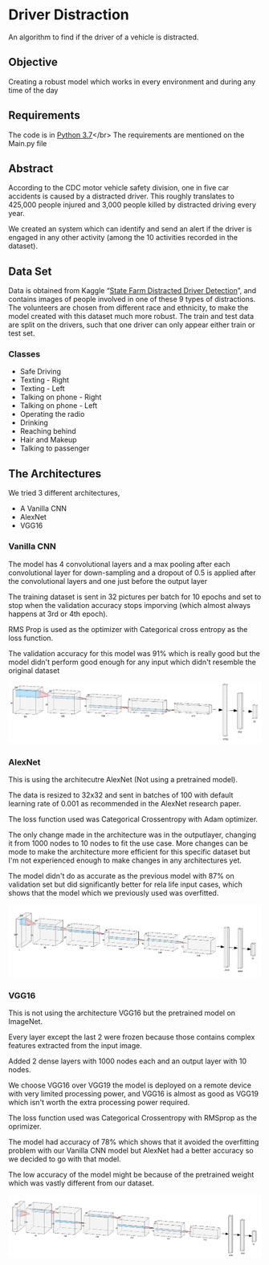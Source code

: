 # Driver Distraction
  An algorithm to find if the driver of a vehicle is distracted.

## Objective
  Creating a robust model which works in every environment and during any time of the day

## Requirements
  The code is in [Python 3.7]('https://www.python.org/downloads/release/python-379/')</br>
  The requirements are mentioned on the Main.py file

## Abstract
  <p>According to the CDC motor vehicle safety division, one in five car accidents is caused by a distracted driver. This roughly translates to 425,000 people injured and 3,000 people killed by distracted driving every year.</p>
  <p>We created an system which can identify and send an alert if the driver is engaged in any other activity (among the 10 activities recorded in the dataset).</p>
  
## Data Set
  Data is obtained from Kaggle “[State Farm Distracted Driver Detection](https://www.kaggle.com/c/state-farm-distracted-driver-detection/data)”, and contains images of people involved in one of these 9 types of distractions. The volunteers are chosen from different race and ethnicity, to make the model created with this dataset much more robust. The train and test data are split on the drivers, such that one driver can only appear either train or test set.</br>
### Classes
  <ul>
  <li>Safe Driving</li>
  <li>Texting - Right</li>
  <li>Texting - Left</li>
  <li>Talking on phone - Right</li>
  <li>Talking on phone - Left</li>
  <li>Operating the radio</li>
  <li>Drinking</li>
  <li>Reaching behind</li>
  <li>Hair and Makeup</li>
  <li>Talking to passenger</li>
  </ul>
  
  
## The Architectures
  We tried 3 different architectures,
  <ul>
  <li>A Vanilla CNN</li>
  <li>AlexNet</li>
  <li>VGG16</li>
  </ul>
  
  ### Vanilla CNN
   <p>The model has 4 convolutional layers and a max pooling after each convolutional layer for down-sampling and a dropout of 0.5 is applied after the convolutional layers and one just before the output layer</p>
   <p>The training dataset is sent in 32 pictures per batch for 10 epochs and set to stop when the validation accuracy stops imporving (which almost always happens at 3rd or 4th epoch).</p>
   <p>RMS Prop is used as the optimizer with Categorical cross entropy as the loss function.</p>
   <p>The validation accuracy for this model was 91% which is really good but the model didn't perform good enough for any input which didn't resemble the original dataset</p>
  <img src='https://github.com/Revanthmk/Proofs/blob/master/Pictures%20proof/Driver%20Distraction/CNN%20visu.PNG'>
  
  ### AlexNet
   <p>This is using the architecutre AlexNet (Not using a pretrained model).</p>
   <p>The data is resized to 32x32 and sent in batches of 100 with default learning rate of 0.001 as recommended in the AlexNet research paper.</p>
   <p>The loss function used was Categorical Crossentropy with Adam optimizer.</p>
   <p>The only change made in the architecture was in the outputlayer, changing it from 1000 nodes to 10 nodes to fit the use case. More changes can be mode to make the architecture more efficient for this specific dataset but I'm not experienced enough to make changes in any architectures yet.</p>
   <p>The model didn't do as accurate as the previous model with 87% on validation set but did significantly better for rela life input cases, which shows that the model which we previously used was overfitted.</p>
   <img src='https://github.com/Revanthmk/Proofs/blob/master/Pictures%20proof/Driver%20Distraction/AlexNet.png'>
   
  ### VGG16
   <p>This is not using the architecture VGG16 but the pretrained model on ImageNet.</p>
   <p>Every layer except the last 2 were frozen because those contains complex features extracted from the input image.</p>
   <p>Added 2 dense layers with 1000 nodes each and an output layer with 10 nodes.</p>
   <p>We choose VGG16 over VGG19 the model is deployed on a remote device with very limited processing power, and VGG16 is almost as good as VGG19 which isn't worth the extra processing power required.</p>
   <p>The loss function used was Categorical Crossentropy with RMSprop as the oprimizer.</p>
   <p>The model had accuracy of 78% which shows that it avoided the overfitting problem with our Vanilla CNN model but AlexNet had a better accuracy so we decided to go with that model.</p>
   <p>The low accuracy of the model might be because of the pretrained weight which was vastly different from our dataset.</p>
   <img src='https://github.com/Revanthmk/Proofs/blob/master/Pictures%20proof/Driver%20Distraction/VGG16.PNG'>
   
   
   
   
























